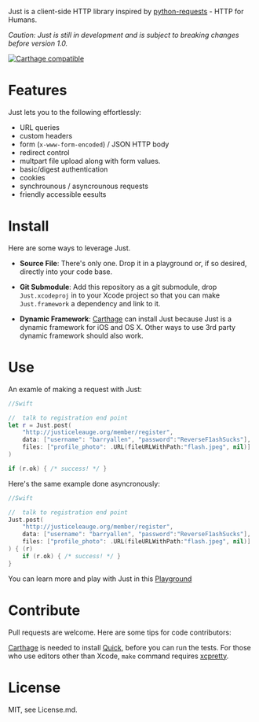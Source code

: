 Just is a client-side HTTP library inspired by [python-requests][] - HTTP for Humans.

*Caution: Just is still in development and is subject to breaking changes before version 1.0.*


[![Carthage compatible](https://img.shields.io/badge/Carthage-compatible-4BC51D.svg?style=flat)](https://github.com/Carthage/Carthage)


[python-requests]: http://python-requests.org "python-requests"

#   Features

Just lets you to the following effortlessly:

-   URL queries
-   custom headers
-   form (`x-www-form-encoded`) / JSON HTTP body
-   redirect control
-   multpart file upload along with form values.
-   basic/digest authentication
-   cookies
-   synchrounous / asyncrounous requests
-   friendly accessible eesults

#   Install

Here are some ways to leverage Just.

-   **Source File**: There's only one. Drop it in a playground or, if so desired, directly into
    your code base.

-   **Git Submodule**: Add this repository as a git submodule, drop `Just.xcodeproj` in to your
    Xcode project so that you can make `Just.framework` a dependency and link to it.

-   **Dynamic Framework**: [Carthage][] can install Just because Just is a dynamic framework
    for iOS and OS X. Other ways to use 3rd party dynamic framework should also work.


[Carthage]: https://github.com/Carthage/Carthage "Carthage"


#  Use

An examle of making a request with Just:

```swift
//Swift

//  talk to registration end point
let r = Just.post(
    "http://justiceleauge.org/member/register",
    data: ["username": "barryallen", "password":"ReverseF1ashSucks"],
    files: ["profile_photo": .URL(fileURLWithPath:"flash.jpeg", nil)]
)

if (r.ok) { /* success! */ }
```

Here's the same example done asyncronously:

```swift
//Swift

//  talk to registration end point
Just.post(
    "http://justiceleauge.org/member/register",
    data: ["username": "barryallen", "password":"ReverseF1ashSucks"],
    files: ["profile_photo": .URL(fileURLWithPath:"flash.jpeg", nil)]
) { (r)
    if (r.ok) { /* success! */ }
}

```

You can learn more and play with Just in this [Playground][JustStarting]

[JustStarting]: https://raw.githubusercontent.com/JustHTTP/Just/master/Docs/JustStarting.zip

#  Contribute

Pull requests are welcome. Here are some tips for code contributors:

[Carthage][] is needed to install [Quick][], before you can run the tests.
For those who use editors other than Xcode, `make` command requires
[xcpretty][].

[Quick]: https://github.com/Quick/Quick "Quick"
[xcpretty]: https://github.com/supermarin/xcpretty "xcpretty"

#  License

MIT, see License.md.
